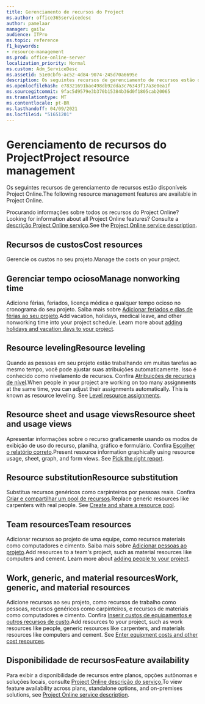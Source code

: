 ```yaml
---
title: Gerenciamento de recursos do Project
ms.author: office365servicedesc
author: pamelaar
manager: gailw
audience: ITPro
ms.topic: reference
f1_keywords:
- resource-management
ms.prod: office-online-server
localization_priority: Normal
ms.custom: Adm_ServiceDesc
ms.assetid: 51e0cbf6-ac52-4d84-9074-245d70a6695e
description: Os seguintes recursos de gerenciamento de recursos estão disponíveis Project Online.
ms.openlocfilehash: e78321691bae498db92dda3c76343f17a3e0ea1f
ms.sourcegitcommit: 9fac5d9579e3b370b15384b36d0f1805cab20065
ms.translationtype: MT
ms.contentlocale: pt-BR
ms.lasthandoff: 04/09/2021
ms.locfileid: "51651201"
---
```

# <a name="project-resource-management"></a><span data-ttu-id="2539c-103">Gerenciamento de recursos do Project</span><span class="sxs-lookup"><span data-stu-id="2539c-103">Project resource management</span></span>

<span data-ttu-id="2539c-104">Os seguintes recursos de gerenciamento de recursos estão disponíveis Project Online.</span><span class="sxs-lookup"><span data-stu-id="2539c-104">The following resource management features are available in Project Online.</span></span>
  
<span data-ttu-id="2539c-105">Procurando informações sobre todos os recursos do Project Online?</span><span class="sxs-lookup"><span data-stu-id="2539c-105">Looking for information about all Project Online features?</span></span> <span data-ttu-id="2539c-106">Consulte a [descrição Project Online serviço](project-online-service-description.md).</span><span class="sxs-lookup"><span data-stu-id="2539c-106">See the [Project Online service description](project-online-service-description.md).</span></span>
  
## <a name="cost-resources"></a><span data-ttu-id="2539c-107">Recursos de custos</span><span class="sxs-lookup"><span data-stu-id="2539c-107">Cost resources</span></span>

<span data-ttu-id="2539c-108">Gerencie os custos no seu projeto.</span><span class="sxs-lookup"><span data-stu-id="2539c-108">Manage the costs on your project.</span></span>
  
## <a name="manage-nonworking-time"></a><span data-ttu-id="2539c-109">Gerenciar tempo ocioso</span><span class="sxs-lookup"><span data-stu-id="2539c-109">Manage nonworking time</span></span>

<span data-ttu-id="2539c-p102">Adicione férias, feriados, licença médica e qualquer tempo ocioso no cronograma do seu projeto. Saiba mais sobre [Adicionar feriados e dias de férias ao seu projeto](https://go.microsoft.com/fwlink/p/?LinkId=271337).</span><span class="sxs-lookup"><span data-stu-id="2539c-p102">Add vacation, holidays, medical leave, and other nonworking time into your project schedule. Learn more about [adding holidays and vacation days to your project](https://go.microsoft.com/fwlink/p/?LinkId=271337).</span></span>
  
## <a name="resource-leveling"></a><span data-ttu-id="2539c-112">Resource leveling</span><span class="sxs-lookup"><span data-stu-id="2539c-112">Resource leveling</span></span>

<span data-ttu-id="2539c-p103">Quando as pessoas em seu projeto estão trabalhando em muitas tarefas ao mesmo tempo, você pode ajustar suas atribuições automaticamente. Isso é conhecido como nivelamento de recursos. Confira [Atribuições de recursos de nível](https://go.microsoft.com/fwlink/p/?LinkId=271348).</span><span class="sxs-lookup"><span data-stu-id="2539c-p103">When people in your project are working on too many assignments at the same time, you can adjust their assignments automatically. This is known as resource leveling. See [Level resource assignments](https://go.microsoft.com/fwlink/p/?LinkId=271348).</span></span>
  
## <a name="resource-sheet-and-usage-views"></a><span data-ttu-id="2539c-116">Resource sheet and usage views</span><span class="sxs-lookup"><span data-stu-id="2539c-116">Resource sheet and usage views</span></span>

<span data-ttu-id="2539c-p104">Apresentar informações sobre o recurso graficamente usando os modos de exibição de uso do recurso, planilha, gráfico e formulário. Confira [Escolher o relatório correto](https://go.microsoft.com/fwlink/?LinkId=402920).</span><span class="sxs-lookup"><span data-stu-id="2539c-p104">Present resource information graphically using resource usage, sheet, graph, and form views. See [Pick the right report](https://go.microsoft.com/fwlink/?LinkId=402920).</span></span>
  
## <a name="resource-substitution"></a><span data-ttu-id="2539c-119">Resource substitution</span><span class="sxs-lookup"><span data-stu-id="2539c-119">Resource substitution</span></span>

<span data-ttu-id="2539c-p105">Substitua recursos genéricos como carpinteiros por pessoas reais. Confira [Criar e compartilhar um pool de recursos](https://go.microsoft.com/fwlink/?LinkId=402921).</span><span class="sxs-lookup"><span data-stu-id="2539c-p105">Replace generic resources like carpenters with real people. See [Create and share a resource pool](https://go.microsoft.com/fwlink/?LinkId=402921).</span></span>
  
## <a name="team-resources"></a><span data-ttu-id="2539c-122">Team resources</span><span class="sxs-lookup"><span data-stu-id="2539c-122">Team resources</span></span>

<span data-ttu-id="2539c-p106">Adicionar recursos ao projeto de uma equipe, como recursos materiais como computadores e cimento. Saiba mais sobre [Adicionar pessoas ao projeto](https://go.microsoft.com/fwlink/p/?LinkId=271347).</span><span class="sxs-lookup"><span data-stu-id="2539c-p106">Add resources to a team's project, such as material resources like computers and cement. Learn more about [adding people to your project](https://go.microsoft.com/fwlink/p/?LinkId=271347).</span></span>
  
## <a name="work-generic-and-material-resources"></a><span data-ttu-id="2539c-125">Work, generic, and material resources</span><span class="sxs-lookup"><span data-stu-id="2539c-125">Work, generic, and material resources</span></span>

<span data-ttu-id="2539c-p107">Adicione recursos ao seu projeto, como recursos de trabalho como pessoas, recursos genéricos como carpinteiros, e recursos de materiais como computadores e cimento. Confira [Inserir custos de equipamentos e outros recursos de custo](https://go.microsoft.com/fwlink/?LinkId=402922).</span><span class="sxs-lookup"><span data-stu-id="2539c-p107">Add resources to your project, such as work resources like people, generic resources like carpenters, and materials resources like computers and cement. See [Enter equipment costs and other cost resources](https://go.microsoft.com/fwlink/?LinkId=402922).</span></span>
  
## <a name="feature-availability"></a><span data-ttu-id="2539c-128">Disponibilidade de recursos</span><span class="sxs-lookup"><span data-stu-id="2539c-128">Feature availability</span></span>

<span data-ttu-id="2539c-129">Para exibir a disponibilidade de recursos entre planos, opções autônomas e soluções locais, consulte [Project Online descrição do serviço.](project-online-service-description.md)</span><span class="sxs-lookup"><span data-stu-id="2539c-129">To view feature availability across plans, standalone options, and on-premises solutions, see [Project Online service description](project-online-service-description.md).</span></span>
  

